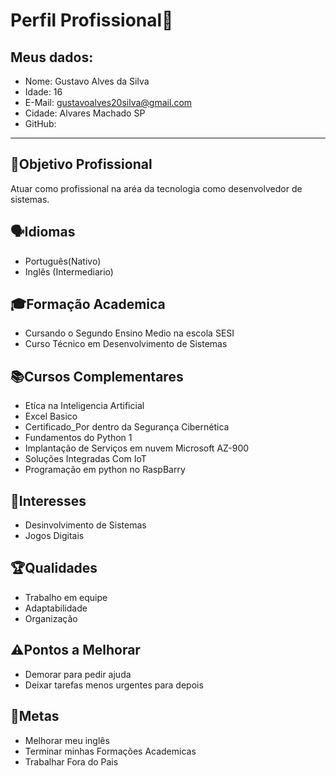 # Perfil Profissional📄
## Meus dados:
- Nome: Gustavo Alves da Silva
- Idade: 16
- E-Mail: gustavoalves20silva@gmail.com
- Cidade: Alvares Machado SP
- GitHub: 
---
## 🎯Objetivo Profissional
Atuar como profissional na aréa da tecnologia como desenvolvedor de sistemas.
## 🗣Idiomas
- Português(Nativo)
- Inglês (Intermediario)
## 🎓Formação Academica
- Cursando o Segundo Ensino Medio na escola SESI
- Curso Técnico em Desenvolvimento de Sistemas
## 📚Cursos Complementares
- Etíca na Inteligencia Artificial
- Excel Basico
- Certificado_Por dentro da Segurança Cibernética
- Fundamentos do Python 1
- Implantação de Serviços em nuvem Microsoft AZ-900
- Soluções Integradas Com IoT
- Programação em python no RaspBarry
## 🤩Interesses
- Desinvolvimento de Sistemas
- Jogos Digitais
## 🏆Qualidades
- Trabalho em equipe
- Adaptabilidade
- Organização
## ⚠️Pontos a Melhorar
- Demorar para pedir ajuda
- Deixar tarefas menos urgentes para depois
## 🎯Metas
- Melhorar meu inglês
- Terminar minhas Formações Academicas
- Trabalhar Fora do Pais
